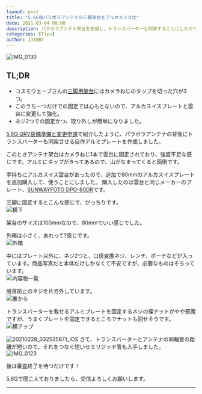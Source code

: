 ```yaml
---
layout: post
title: "5.6G用パラボラアンテナの三脚架台をアルカスイス化"
date: 2021-03-04 08:00
description: パラボラアンテナ架台を拡張し、トランスバーターも同架することにしたので、カメラねじ一本で架台を固定するのでは貧弱なため、アルカスイスプレートを取り付けた。
categories: [Tips]
author: JJ1BBY
---
```

![IMG_0130](https://user-images.githubusercontent.com/79028771/109881204-3da6c400-7cbb-11eb-9252-a33614e28475.jpg)

## TL;DR
* コスモウェーブさんの[三脚用架台](https://store.shopping.yahoo.co.jp/cosmowave-store/papt-tr1-papt-d1.html)にはカメラねじのタップを切った穴が3つ。
* このうち一つだけでの固定では心もとないので、アルカスイスプレートと雲台に変更して強化。
* ネジ2つでの固定かつ、取り外しが簡単になりました。

[5.6G QRV装備準備と変更申請](https://jj1bby.com/contest/2021/03/01/5-6G-QRV.html)で紹介したように、パラボラアンテナの背後にトランスバーターも同架させる自作アルミプレートを作成しました。  

このときアンテナ架台はカメラねじ1本で雲台に固定されており、強度不足な感じです。アルミにタップがきってあるので、山がなまってくると面倒です。  

手持ちにアルカスイス雲台があったので、追加で80mmのアルカスイスプレートを追加購入して、使うことにしました。 
購入したのは雲台と同じメーカーのプレート、[SUNWAYFOTO DPG-80DR](https://sunwayfoto.com.au/product/sunwayfoto-dpg-80dr-universal-quick-release-plate/)です。  

三脚に固定するとこんな感じで、がっちりです。  
![横下](https://user-images.githubusercontent.com/79028771/109881193-3b446a00-7cbb-11eb-864d-453543cca8dd.jpg)

架台のサイズは100mmなので、80mmでいい感じでした。  

外箱は小さく、あれって?感じです。  
![外箱](https://user-images.githubusercontent.com/79028771/109881220-41d2e180-7cbb-11eb-892d-622be382c8c1.jpg)

中にはプレート以外に、ネジ2つと、口径変換ネジ、レンチ、ポーチなどが入っています。商品写真だと本体だけしかなくて不安ですが、必要なものはそろっています。  
![内容物一覧](https://user-images.githubusercontent.com/79028771/109881225-43040e80-7cbb-11eb-9f4d-caef4fa62db0.jpg)

脱落防止のネジを片方外しています。  
![裏から](https://user-images.githubusercontent.com/79028771/109881205-3ed7f100-7cbb-11eb-8e96-ee5fd40f0811.jpg)

トランスバーターを載せるアルミプレートを固定するネジの蝶ナットがやや邪魔ですが、うまくプレートを固定できるところでナットも回せそうです。
![横アップ](https://user-images.githubusercontent.com/79028771/109881215-413a4b00-7cbb-11eb-8682-9c9ec9eea7e2.jpg)


![20210228_032535871_iOS](https://user-images.githubusercontent.com/79028771/109883331-9a57ae00-7cbe-11eb-9586-ccfcf2602558.jpg)
さて、トランスバーターとアンテナの同軸管の距離が短いので、それをつなぐ短いセミリジッド管も入手しました。  
![IMG_0123](https://user-images.githubusercontent.com/79028771/109883390-b22f3200-7cbe-11eb-865b-eba6f52e28a9.JPG)

後は審査終了を待つだけです！  

5.6Gで聞こえておりましたら、交信よろしくお願いします。

---



<script src="https://utteranc.es/client.js"
        repo="JJ1BBY/JJ1BBY.github.io"
        issue-term="pathname"
        theme="github-light"
        crossorigin="anonymous"
        async>
</script>

